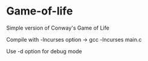 # Game-of-life
Simple version of Conway's Game of Life

Compile with -lncurses option -> gcc -lncurses main.c

Use -d option for debug mode